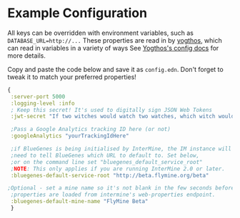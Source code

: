 # Example Configuration

All keys can be overridden with environment variables, such as `DATABASE_URL=http://...`
These properties are read in by [yogthos](https://github.com/yogthos/), which can read in variables in a variety of ways
See [Yogthos's config docs](https://github.com/yogthos/config#yogthosconfig) for more details.

Copy and paste the code below and save it as `config.edn`. Don't forget to tweak it to match your preferred properties!

```clojure
{
 :server-port 5000
 :logging-level :info
 ; Keep this secret! It's used to digitally sign JSON Web Tokens
 :jwt-secret "If two witches would watch two watches, which witch would watch which watch?"

 ;Pass a Google Analytics tracking ID here (or not)
 :googleAnalytics "yourTrackingIdHere"

 ;if BlueGenes is being initialised by InterMine, the IM instance will
 ;need to tell BlueGenes which URL to default to. Set below,
 ;or on the command line set "bluegenes_default_service_root"
 ;NOTE: This only applies if you are running InterMine 2.0 or later. 
 :bluegenes-default-service-root "http://beta.flymine.org/beta"

;Optional - set a mine name so it's not blank in the few seconds before the
 ;properties are loaded from intermine's web-properties endpoint.
 :bluegenes-default-mine-name "FlyMine Beta"
 }
```
